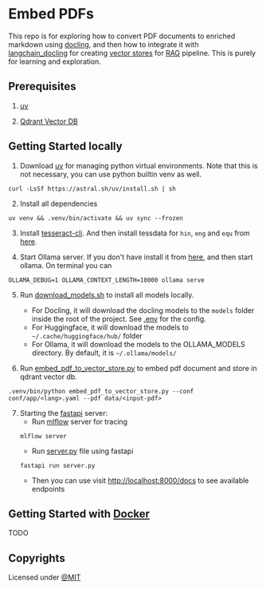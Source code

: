 # Embed PDFs
This repo is for exploring how to convert PDF documents to enriched markdown using [docling](https://docling-project.github.io/docling/), and then how to integrate it with [langchain\_docling](https://python.langchain.com/docs/integrations/document_loaders/docling/) for creating [vector stores](https://en.wikipedia.org/wiki/Vector_database) for [RAG](https://en.wikipedia.org/wiki/Retrieval-augmented_generation) pipeline. This is purely for learning and exploration.

## Prerequisites

1. [uv](https://docs.astral.sh/uv/getting-started/)

2. [Qdrant Vector DB](https://qdrant.tech/)

## Getting Started locally

1. Download [uv](https://docs.astral.sh/uv/getting-started/) for managing python virtual environments. Note that this is not necessary, you can use python builtin venv as well.

```console
curl -LsSf https://astral.sh/uv/install.sh | sh
```

2. Install all dependencies

```console
uv venv && .venv/bin/activate && uv sync --frozen
```

3. Install [tesseract-cli](https://tesseract-ocr.github.io/tessdoc/Command-Line-Usage.html). And then install tessdata for `hin`,  `eng` and `equ` from [here](https://github.com/tesseract-ocr/tessdata/tree/main).

4. Start Ollama server. If you don't have install it from [here](https://ollama.com/download), and then start ollama. On terminal you can

```console
OLLAMA_DEBUG=1 OLLAMA_CONTEXT_LENGTH=10000 ollama serve
```

5. Run [download\_models.sh](./download_models.sh) to install all models locally.
   - For Docling, it will download the docling models to the `models` folder inside the root of the project. See [.env](.env) for the config.
   - For Huggingface, it will download the models to `~/.cache/huggingface/hub/` folder
   - For Ollama, it will download the models to the OLLAMA\_MODELS directory. By default, it is `~/.ollama/models/`

6. Run [embed\_pdf\_to\_vector\_store.py](./embed_pdf_to_vector_store.py) to embed pdf document and store in qdrant vector db.

```console
.venv/bin/python embed_pdf_to_vector_store.py --conf conf/app/<lang>.yaml --pdf data/<input-pdf>
```

7. Starting the [fastapi](https://fastapi.tiangolo.com/) server:
    - Run [mlflow](https://mlflow.org/) server for tracing
    ```console
    mlflow server
    ```
    - Run [server.py](./server.py) file using fastapi
    ```console
    fastapi run server.py
    ```
    - Then you can use visit [http://localhost:8000/docs](http://localhost:8000/docs) to see available endpoints

## Getting Started with [Docker](https://www.docker.com/)

TODO

## Copyrights

Licensed under [@MIT](./LICENSE)
